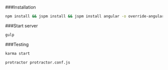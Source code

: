 
###Installation
```bash
npm install && jspm install && jspm install angular -o override-angular.json
```

###Start server
```bash
gulp
```
###Testing
```bash
karma start
```
```bash
protractor protractor.conf.js
```
